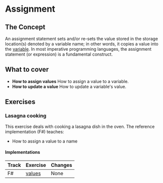 # Assignment

## The Concept

An assignment statement sets and/or re-sets the value stored in the storage location(s) denoted by a variable name; in other words, it copies a value into the [variable][concept-variables]. In most imperative programming languages, the assignment statement (or expression) is a fundamental construct.

## What to cover

- **How to assign values** How to assign a value to a variable.
- **How to update a value** How to update a variable's value.

## Exercises

### Lasagna cooking

This exercise deals with cooking a lasagna dish in the oven. The reference implementation (F#) teaches:

- How to assign a value to a name

#### Implementations

| Track | Exercise                        | Changes |
| ----- | ------------------------------- | ------- |
| F#    | [values][implementation-fsharp] | None    |

[implementation-fsharp]: ../../languages/fsharp/exercises/concept/values/.docs/introduction.md
[concept-variables]: ./variables.md
